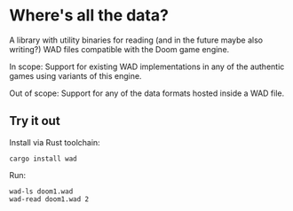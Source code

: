 Where's all the data?
=====================
A library with utility binaries for reading (and in the future maybe also
writing?) WAD files compatible with the Doom game engine.

In scope: Support for existing WAD implementations in any of the authentic games
using variants of this engine.

Out of scope: Support for any of the data formats hosted inside a WAD file.

Try it out
----------
Install via Rust toolchain:

    cargo install wad

Run:

    wad-ls doom1.wad
    wad-read doom1.wad 2
